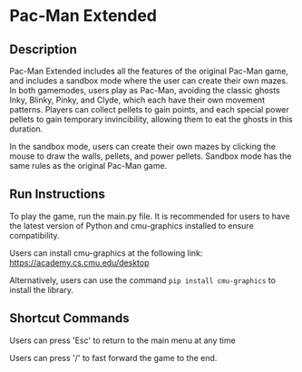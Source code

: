 # Pac-Man Extended

## Description

Pac-Man Extended includes all the features of the original Pac-Man game, and includes a sandbox mode where the user can create their own mazes. In both gamemodes, users play as Pac-Man, avoiding the classic ghosts Inky, Blinky, Pinky, and Clyde, which each have their own movement patterns. Players can collect pellets to gain points, and each special power pellets to gain temporary invincibility, allowing them to eat the ghosts in this duration.

In the sandbox mode, users can create their own mazes by clicking the mouse to draw the walls, pellets, and power pellets. Sandbox mode has the same rules as the original Pac-Man game.

## Run Instructions

To play the game, run the main.py file. It is recommended for users to have the latest version of Python and cmu-graphics installed to ensure compatibility.

Users can install cmu-graphics at the following link: https://academy.cs.cmu.edu/desktop

Alternatively, users can use the command `pip install cmu-graphics` to install the library.

## Shortcut Commands

Users can press 'Esc' to return to the main menu at any time

Users can press '/' to fast forward the game to the end.




